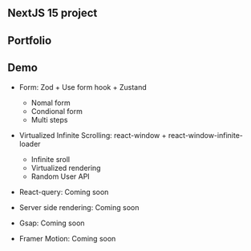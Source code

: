 ## NextJS 15 project

## Portfolio

## Demo

- Form: Zod + Use form hook + Zustand

  - Nomal form
  - Condional form
  - Multi steps

- Virtualized Infinite Scrolling: react-window + react-window-infinite-loader

  - Infinite sroll
  - Virtualized rendering
  - Random User API

- React-query: Coming soon
- Server side rendering: Coming soon
- Gsap: Coming soon
- Framer Motion: Coming soon

